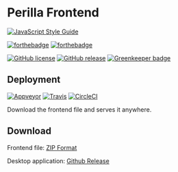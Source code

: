 # Perilla Frontend
[![JavaScript Style Guide](https://cdn.rawgit.com/standard/standard/master/badge.svg)](https://github.com/standard/standard)

[![forthebadge](https://forthebadge.com/images/badges/built-with-love.svg)](https://forthebadge.com)
[![forthebadge](https://forthebadge.com/images/badges/made-with-vue.svg)](https://forthebadge.com)

[![GitHub license](https://img.shields.io/github/license/ZhangZisu/perilla-frontend.svg?style=flat-square)](https://github.com/ZhangZisu/perilla-frontend/blob/master/LICENSE)
[![GitHub release](https://img.shields.io/github/release/ZhangZisu/perilla-frontend.svg?style=flat-square)](https://github.com/ZhangZisu/perilla-frontend)
[![Greenkeeper badge](https://badges.greenkeeper.io/ZhangZisu/perilla-frontend.svg?style=flat-square)](https://greenkeeper.io/)

## Deployment

[![Appveyor](https://img.shields.io/appveyor/ci/ZhangZisu/perilla-frontend.svg?logo=appveyor&style=flat-square)](https://ci.appveyor.com/project/ZhangZisu/perilla-frontend)
[![Travis](https://img.shields.io/travis/com/ZhangZisu/perilla-frontend.svg?logo=travis&style=flat-square)](https://travis-ci.com/ZhangZisu/perilla-frontend)
[![CircleCI](https://img.shields.io/circleci/project/github/ZhangZisu/perilla-frontend.svg?style=flat-square&logo=circleci)](https://circleci.com/gh/ZhangZisu/perilla-frontend)

Download the frontend file and serves it anywhere.

## Download

Frontend file: [ZIP Format](https://github.com/ZhangZisu/perilla/archive/gh-pages.zip)

Desktop application: [Github Release](https://github.com/ZhangZisu/perilla-frontend/releases/latest)
